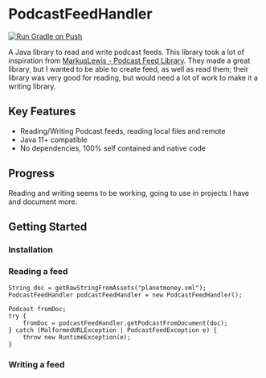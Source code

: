 # PodcastFeedHandler
[![Run Gradle on Push](https://github.com/daberkow/PodcastFeedHandler/actions/workflows/test.yml/badge.svg)](https://github.com/daberkow/PodcastFeedHandler/actions/workflows/test.yml)

A Java library to read and write podcast feeds. This library took a lot of inspiration from [MarkusLewis - Podcast Feed Library](https://github.com/MarkusLewis/Podcast-Feed-Library). They made a great library, but I wanted to be able to create feed, as well as read them; their library was very good for reading, but would need a lot of work to make it a writing library.

## Key Features
* Reading/Writing Podcast feeds, reading local files and remote
* Java 11+ compatible
* No dependencies, 100% self contained and native code

## Progress
Reading and writing seems to be working, going to use in projects I have and document more.

## Getting Started
### Installation

### Reading a feed

```
String doc = getRawStringFromAssets("planetmoney.xml");
PodcastFeedHandler podcastFeedHandler = new PodcastFeedHandler();

Podcast fromDoc;
try {
    fromDoc = podcastFeedHandler.getPodcastFromDocument(doc);
} catch (MalformedURLException | PodcastFeedException e) {
    throw new RuntimeException(e);
}
```

### Writing a feed